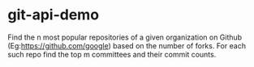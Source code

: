 # git-api-demo
Find the n most popular repositories of a given organization on Github (Eg:https://github.com/google) based on the number of forks. For each such repo find the top m committees and their commit counts. 
